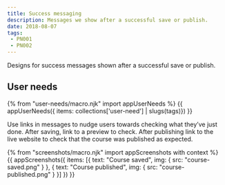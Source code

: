 ```yaml
---
title: Success messaging
description: Messages we show after a successful save or publish.
date: 2018-08-07
tags:
 - PN001
 - PN002
---
```


Designs for success messages shown after a successful save or publish.

## User needs

{% from "user-needs/macro.njk" import appUserNeeds %}
{{ appUserNeeds({ items: collections['user-need'] | slugs(tags)}) }}

Use links in messages to nudge users towards checking what they’ve just done. After saving, link to a preview to check. After publishing link to the live website to check that the course was published as expected.

{% from "screenshots/macro.njk" import appScreenshots with context %}
{{ appScreenshots({
  items: [{
    text: "Course saved",
    img: { src: "course-saved.png" }
  }, {
    text: "Course published",
    img: { src: "course-published.png" }
  }]
}) }}
